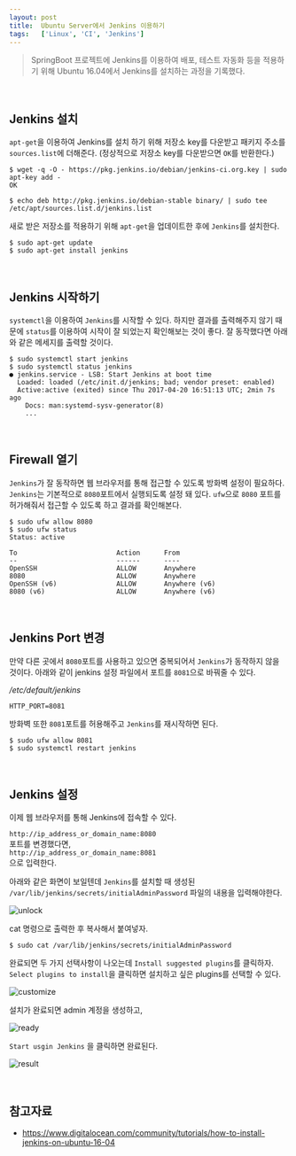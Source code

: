 ```yaml
---
layout: post
title:  Ubuntu Server에서 Jenkins 이용하기
tags:   ['Linux', 'CI', 'Jenkins']
---
```


> SpringBoot 프로젝트에 Jenkins를 이용하여 배포, 테스트 자동화 등을 적용하기 위해 Ubuntu 16.04에서 Jenkins를 설치하는 과정을 기록했다.

<br/>  

## Jenkins 설치    

`apt-get`을 이용하여 Jenkins를 설치 하기 위해 저장소 key를 다운받고 패키지 주소를 `sources.list`에 더해준다. (정상적으로 저장소 key를 다운받으면 `OK`를 반환한다.)  

```
$ wget -q -O - https://pkg.jenkins.io/debian/jenkins-ci.org.key | sudo apt-key add -
OK

$ echo deb http://pkg.jenkins.io/debian-stable binary/ | sudo tee /etc/apt/sources.list.d/jenkins.list
```   

새로 받은 저장소를 적용하기 위해 `apt-get`을 업데이트한 후에 `Jenkins`를 설치한다.  

```
$ sudo apt-get update
$ sudo apt-get install jenkins
```  

<br/>  

## Jenkins 시작하기  

`systemctl`을 이용하여 `Jenkins`를 시작할 수 있다. 하지만 결과를 출력해주지 않기 때문에 `status`를 이용하여 시작이 잘 되었는지 확인해보는 것이 좋다. 잘 동작했다면 아래와 같은 메세지를 출력할 것이다.  

```
$ sudo systemctl start jenkins
$ sudo systemctl status jenkins
● jenkins.service - LSB: Start Jenkins at boot time
  Loaded: loaded (/etc/init.d/jenkins; bad; vendor preset: enabled)
  Active:active (exited) since Thu 2017-04-20 16:51:13 UTC; 2min 7s ago
    Docs: man:systemd-sysv-generator(8)
    ...
```   

<br/>  

## Firewall 열기  

`Jenkins`가 잘 동작하면 웹 브라우저를 통해 접근할 수 있도록 방화벽 설정이 필요하다. `Jenkins`는 기본적으로 `8080`포트에서 실행되도록 설정 돼 있다. `ufw`으로 `8080` 포트를 허가해줘서 접근할 수 있도록 하고 결과를 확인해본다.  

```
$ sudo ufw allow 8080
$ sudo ufw status
Status: active

To                         Action      From
--                         ------      ----
OpenSSH                    ALLOW       Anywhere
8080                       ALLOW       Anywhere
OpenSSH (v6)               ALLOW       Anywhere (v6)
8080 (v6)                  ALLOW       Anywhere (v6)
```   

<br/>  

## Jenkins Port 변경  

만약 다른 곳에서 `8080`포트를 사용하고 있으면 중복되어서 `Jenkins`가 동작하지 않을 것이다. 아래와 같이 jenkins 설정 파일에서 포트를 `8081`으로 바꿔줄 수 있다.  

_/etc/default/jenkins_   

```
HTTP_PORT=8081
```    

방화벽 또한 `8081`포트를 허용해주고 `Jenkins`를 재시작하면 된다.  

```
$ sudo ufw allow 8081
$ sudo systemctl restart jenkins
```  

<br/>  

## Jenkins 설정  

이제 웹 브라우저를 통해 Jenkins에 접속할 수 있다.  

`http://ip_address_or_domain_name:8080`    
포트를 변경했다면,  
`http://ip_address_or_domain_name:8081`  
으로 입력한다.  

아래와 같은 화면이 보일텐데 `Jenkins`를 설치할 때 생성된  `/var/lib/jenkins/secrets/initialAdminPassword` 파일의 내용을 입력해야한다.

![unlock](/images/ubunt-jenkins/unlock.png)  

cat 명령으로 출력한 후 복사해서 붙여넣자.   

```
$ sudo cat /var/lib/jenkins/secrets/initialAdminPassword
```  

완료되면 두 가지 선택사항이 나오는데 `Install suggested plugins`를 클릭하자. `Select plugins to install`을 클릭하면 설치하고 싶은 plugins를 선택할 수 있다.  

![customize](/images/ubunt-jenkins/customize.png)  

설치가 완료되면 admin 계정을 생성하고,  

![ready](/images/ubunt-jenkins/ready.png)  

`Start usgin Jenkins` 을 클릭하면 완료된다.      

![result](/images/ubunt-jenkins/result.png)  

<br/>  

## 참고자료  

- <https://www.digitalocean.com/community/tutorials/how-to-install-jenkins-on-ubuntu-16-04>  
